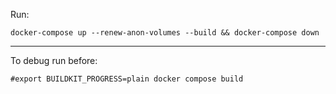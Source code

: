 Run:
```
docker-compose up --renew-anon-volumes --build && docker-compose down
```

-----
To debug run before:
```
#export BUILDKIT_PROGRESS=plain docker compose build
```